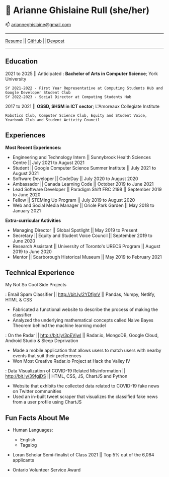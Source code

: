 
🎯 Arianne Ghislaine Rull (she/her)
============
📫  arianneghislaine@gmail.com
-------------------     ----------------------------
[Resume](https://docs.google.com/presentation/d/1PPugymspmaqPsxQK9jbf1q4oFq7WJV5xzEzS5B2FCTw/edit?usp=sharing) ||
[GitHub](https://github.com/arianneghislainerull) ||
[Devpost](https://devpost.com/arianneghislaine)
-------------------     ----------------------------

Education
---------

2021 to 2025 || Anticipated :   **Bachelor of Arts in Computer Science**; York University

    SY 2021-2022 - First Year Representative at Computing Students Hub and Google Developer Student Club
    SY 2022-2023 - Social Director at Computing Students Hub


2017 to 2021 || **OSSD, SHSM in ICT sector**; L'Amoreaux Collegiate Institute

    Robotics Club, Computer Science Club, Equity and Student Voice, Yearbook Club and Student Activity Council



Experiences
----------

**Most Recent Experiences:**

* Engineering and Technology Intern || Sunnybrook Health Sciences Centre || July 2021 to August 2021
* Student || Google Computer Science Summer Institute || July 2021 to August 2021
* Software Developer || CodeDay || July 2020 to August 2020 
* Ambassador || Canada Learning Code || October 2019 to June 2021
* Lead Software Developer || Paradigm Shift FRC 2198  || September 2019 to June 2020 
* Fellow || STEMing Up Program || July 2019 to August 2020     
* Web and Social Media Manager || Oriole Park Garden || May 2018 to January 2021 

**Extra-curricular Activities**

* Managing Director || Global Spotlight || May 2019 to Present
* Secretary || Equity and Student Voice Council || September 2019 to June 2020
* Research Assistant || University of Toronto's URECS Program || August 2019 to June 2020
* Mentor || Scarborough Historical Museum || May 2019 to February 2021

Technical Experience
--------------------

My Not So Cool Side Projects

:   Email Spam Classifier || http://bit.ly/2YDfjmV || Pandas, Numpy, Netlify, HTML & CSS  
* Fabricated a functional website to describe the process of making the classifier
* Analyzed the underlying mathematical concepts called Naive Bayes Theorem behind the machine learning model 

:   On the Radar || http://bit.ly/3pEVjwl || Radar.io, MongoDB, Google Cloud, Android Studio & Sleep Deprivation 
* Made a mobile application that allows users to match users with nearby events that suit their preferences
* Won Most Creative Radar.io Project at Hack the Valley IV 

:   Data Visualization of COVID-19 Related Misinformation || http://bit.ly/39fgjDS || HTML, CSS, JS, ChartJS and Python
* Website that exhibits the collected data related to COVID-19 fake news on Twitter communities
* Used an in-built tweet scraper that visualizes the classified fake news from a user profile using ChartJS

Fun Facts About Me
----------------------------------------

* Human Languages:

     * English 
     * Tagalog 

* Loran Scholar Semi-finalist of Class 2021 || Top 5% out of the 6,084 applicants

* Ontario Volunteer Service Award
